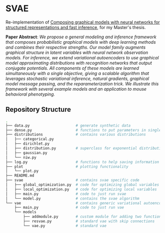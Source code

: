 # SVAE

Re-implementation of [Composing graphical models with neural networks for structured representations and fast inference](https://arxiv.org/abs/1603.06277), for my Master's thesis.

**Paper Abstract**: *We propose a general modeling and inference framework that composes probabilistic graphical models with deep learning methods and combines their respective strengths. Our model family augments graphical structure in latent variables with neural network observation models. For inference, we extend variational autoencoders to use graphical model approximating distributions with recognition networks that output conjugate potentials. All components of these models are learned simultaneously with a single objective, giving a scalable algorithm that leverages stochastic variational inference, natural gradients, graphical model message passing, and the reparameterization trick. We illustrate this framework with several example models and an application to mouse behavioral phenotyping.*


## Repository Structure

```bash
.
├── data.py                     # generate synthetic data 
├── dense.py                    # functions to put parameters in single object
├── distributions               # contains various distributions
│   ├── categorical.py     
│   ├── dirichlet.py
│   ├── distribution.py         # superclass for exponential distributions
│   ├── gaussian.py
│   └── niw.py
├── log.py                      # functions to help saving information
├── plot                        # plotting functionality
│   └── plot.py                 
├── README.md
├── svae                        # contains svae specific code 
│   ├── global_optimization.py  # code for optimizing global variables
│   ├── local_optimization.py   # code for optimizing local variables
│   ├── main.py                 # code to just run svae
│   └── model.py                # contains the svae algorithm
└── vae                         # contains generic variational autoencoder code
    ├── main.py                 # code to just run vae
    └── models
        ├── addmodule.py        # custom module for adding two functions
        ├── resvae.py           # standard vae with skip connections
        └── vae.py              # standard vae
```
